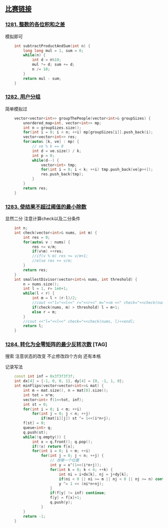 ## [比赛链接](https://leetcode.cn/contest/weekly-contest-166/)


### [1281. 整数的各位积和之差](https://leetcode.cn/problems/subtract-the-product-and-sum-of-digits-of-an-integer/)

模拟即可

```c++
    int subtractProductAndSum(int n) {
        long long mul = 1, sum = 0;
        while(n) {
            int d = n%10;
            mul *= d; sum += d;
            n /= 10;
        }
        return mul - sum;
    }
```


### [1282. 用户分组](https://leetcode.cn/problems/group-the-people-given-the-group-size-they-belong-to/)

简单模拟过

```c++
    vector<vector<int>> groupThePeople(vector<int>& groupSizes) {
        unordered_map<int, vector<int>> mp;
        int n = groupSizes.size();
        for(int i = 0; i < n; ++i) mp[groupSizes[i]].push_back(i);
        vector<vector<int>> res;
        for(auto& [k, ve] : mp) {
            // ve % k == 0
            int d = ve.size() / k;
            int p = 0;
            while(d--) {
                vector<int> tmp;
                for(int i = 0; i < k; ++i) tmp.push_back(ve[p++]);
                res.push_back(tmp);
            }
        }
        return res;
    }
```

### [1283. 使结果不超过阈值的最小除数](https://leetcode.cn/problems/find-the-smallest-divisor-given-a-threshold/)

显然二分 注意计算check以及二分条件

```c++
    int n;
    int check(vector<int>& nums, int m) {
        int res = 0;
        for(auto& v : nums) {
            res += v/m;
            if(v%m) ++res;
            //if(v % m) res += v/m+1;
            //else res += v/m;
        }
        return res;
    }
    int smallestDivisor(vector<int>& nums, int threshold) {
        n = nums.size();
        int l = 1, r= 1e6+1;
        while(l < r) {
            int m = l + (r-l)/2;
            //cout <<"l="<<l<<" r="<<r<<" m="<<m <<" check="<<check(nums, m)<<endl;
            if(check(nums, m) > threshold) l = m+1;
            else r = m;
        }
        //cout <<"l="<<l<<" check="<<check(nums, l)<<endl;
        return l;
    }
```

### [1284. 转化为全零矩阵的最少反转次数](https://leetcode.cn/problems/minimum-number-of-flips-to-convert-binary-matrix-to-zero-matrix/) [TAG]

搜索 注意状态的改变 不止修改四个方向 还有本格

记录写法

```c++
    const int inf = 0x3f3f3f3f;
    int dx[4] = {-1, 0, 0, 1}, dy[4] = {0, -1, 1, 0};
    int minFlips(vector<vector<int>>& mat) {
        int m = mat.size(), n = mat[0].size();
        int tot = n*m;
        vector<int> f(1<<tot, inf);
        int st = 0;
        for(int i = 0; i < m; ++i)
            for(int j = 0; j < n; ++j)
                if(mat[i][j]) st ^= 1<<(i*n+j);
        f[st] = 0;
        queue<int> q;
        q.push(st);
        while(!q.empty()) {
            int x = q.front(); q.pop();
            if(!x) return f[x];
            for(int i = 0; i < m; ++i)
                for(int j = 0; j < n; ++j) {
                    // 改哪一个位置
                    int y = x^(1<<(i*n+j));
                    for(int k = 0; k < 4; ++k) {
                        int ni = i+dx[k], nj = j+dy[k];
                        if(ni < 0 || ni >= m || nj < 0 || nj >= n) continue;
                        y ^= 1 << (ni*n+nj);
                    }
                    if(f[y] != inf) continue;
                    f[y] = f[x]+1;
                    q.push(y);
                }
        }
        return -1;
    }
```
